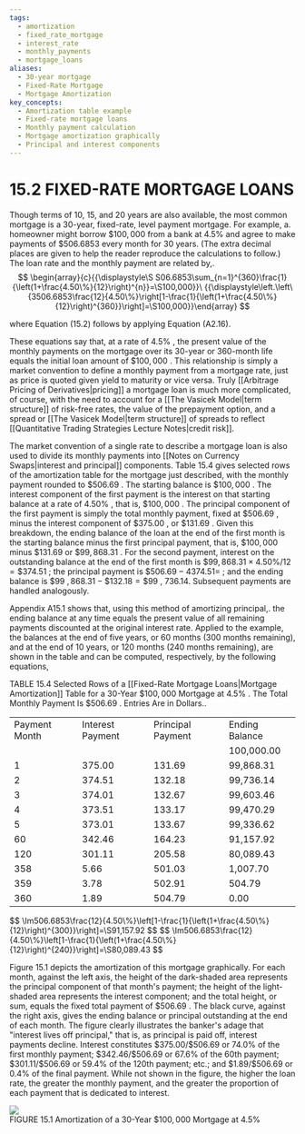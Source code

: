 ```yaml
---
tags:
  - amortization
  - fixed_rate_mortgage
  - interest_rate
  - monthly_payments
  - mortgage_loans
aliases:
  - 30-year mortgage
  - Fixed-Rate Mortgage
  - Mortgage Amortization
key_concepts:
  - Amortization table example
  - Fixed-rate mortgage loans
  - Monthly payment calculation
  - Mortgage amortization graphically
  - Principal and interest components
---
```


# 15.2 FIXED-RATE MORTGAGE LOANS  

Though terms of 10, 15, and 20 years are also available, the most common mortgage is a 30-year, fixed-rate, level payment mortgage. For example, a. homeowner might borrow $\$100,000$ from a bank at $4.5\%$ and agree to make payments of $\$506.6853$ every month for 30 years. (The extra decimal places are given to help the reader reproduce the calculations to follow.) The loan rate and the monthly payment are related by,.  
$$
\begin{array}{c}{{\displaystyle\S S06.6853\sum_{n=1}^{360}\frac{1}{\left(1+\frac{4.50\%}{12}\right)^{n}}=\S100,000}}\ {{\displaystyle\left.\left\{3506.6853\frac{12}{4.50\%}\right[1-\frac{1}{\left(1+\frac{4.50\%}{12}\right)^{360}}\right]=\S100,000}}\end{array}
$$  

where Equation (15.2) follows by applying Equation (A2.16).  

These equations say that, at a rate of $4.5\%$ , the present value of the monthly payments on the mortgage over its 30-year or 360-month life equals the initial loan amount of $\$100,000$ . This relationship is simply a market convention to define a monthly payment from a mortgage rate, just as price is quoted given yield to maturity or vice versa. Truly [[Arbitrage Pricing of Derivatives|pricing]] a mortgage loan is much more complicated, of course, with the need to account for a [[The Vasicek Model|term structure]] of risk-free rates, the value of the prepayment option, and a spread or [[The Vasicek Model|term structure]] of spreads to reflect [[Quantitative Trading Strategies Lecture Notes|credit risk]].  

The market convention of a single rate to describe a mortgage loan is also used to divide its monthly payments into [[Notes on Currency Swaps|interest and principal]] components. Table 15.4 gives selected rows of the amortization table for the mortgage just described, with the monthly payment rounded to $\$506.69$ . The starting balance is $\$100,000$ . The interest component of the first payment is the interest on that starting balance at a rate of $4.50\%$ , that is, $\$100,000$ . The principal component of the first payment is simply the total monthly payment, fixed at $\$506.69$ , minus the interest component of $\$375.00$ , or $\$131.69$ . Given this breakdown, the ending balance of the loan at the end of the first month is the starting balance minus the first principal payment, that is, $\$100,000$ minus $\$131.69$ or $\$99,868.31$ . For the second payment, interest on the outstanding balance at the end of the first month is $\$99,868.31\times4.50\%/12=\$374.51$ ; the principal payment is $\$506.69-4374.51=$ ; and the ending balance is $\$99$ $,868.31-\$132.18=\$99$ , 736.14. Subsequent payments are handled analogously.  

Appendix A15.1 shows that, using this method of amortizing principal,. the ending balance at any time equals the present value of all remaining payments discounted at the original interest rate. Applied to the example, the balances at the end of five years, or 60 months (300 months remaining), and at the end of 10 years, or 120 months (240 months remaining), are shown in the table and can be computed, respectively, by the following equations,  

TABLE 15.4 Selected Rows of a [[Fixed-Rate Mortgage Loans|Mortgage Amortization]] Table for a 30-Year $\$100,000$ Mortgage at $4.5\%$ . The Total Monthly Payment Is $\$506.69$ . Entries Are in Dollars..   


<html><body><table><tr><td>Payment Month</td><td>Interest Payment</td><td>Principal Payment</td><td>Ending Balance</td></tr><tr><td></td><td></td><td></td><td>100,000.00</td></tr><tr><td>1</td><td>375.00</td><td>131.69</td><td>99,868.31</td></tr><tr><td>2</td><td>374.51</td><td>132.18</td><td>99,736.14</td></tr><tr><td>3</td><td>374.01</td><td>132.67</td><td>99,603.46</td></tr><tr><td>4</td><td>373.51</td><td>133.17</td><td>99,470.29</td></tr><tr><td>5</td><td>373.01</td><td>133.67</td><td>99,336.62</td></tr><tr><td>60</td><td>342.46</td><td>164.23</td><td>91,157.92</td></tr><tr><td>120</td><td>301.11</td><td>205.58</td><td>80,089.43</td></tr><tr><td>358</td><td>5.66</td><td>501.03</td><td>1,007.70</td></tr><tr><td>359</td><td>3.78</td><td>502.91</td><td>504.79</td></tr><tr><td>360</td><td>1.89</td><td>504.79</td><td>0.00</td></tr></table></body></html>  
$$
\Im506.6853\frac{12}{4.50\%}\left[1-\frac{1}{\left(1+\frac{4.50\%}{12}\right)^{300}}\right]=\S91,157.92
$$  
$$
\Im506.6853\frac{12}{4.50\%}\left[1-\frac{1}{\left(1+\frac{4.50\%}{12}\right)^{240}}\right]=\S80,089.43
$$  

Figure 15.1 depicts the amortization of this mortgage graphically. For each month, against the left axis, the height of the dark-shaded area represents the principal component of that month's payment; the height of the light-shaded area represents the interest component; and the total height, or sum, equals the fixed total payment of $\$506.69$ . The black curve, against the right axis, gives the ending balance or principal outstanding at the end of each month. The figure clearly illustrates the banker's adage that "interest lives off principal," that is, as principal is paid off, interest payments decline. Interest constitutes $\$375.00/\$506.69$ or $74.0\%$ of the first monthly payment; $\$342.46/\$506.69$ or $67.6\%$ of the 60th payment; $\$301.11/\$506.69$ or $59.4\%$ of the 120th payment; etc.; and $\$1.89/\$506.69$ or $0.4\%$ of the final payment. While not shown in the figure, the higher the loan rate, the greater the monthly payment, and the greater the proportion of each payment that is dedicated to interest.  

![](a1e21b018fdbdb86fe98a6a38d092043864f482ce79594d92f842795388e008f.jpg)  
FIGURE 15.1 Amortization of a 30-Year $\$100,000$ Mortgage at $4.5\%$  